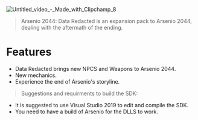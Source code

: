 

![Untitled_video_-_Made_with_Clipchamp_8](https://github.com/Arsenio2044/arsenio-src/assets/65312637/cb0a82ce-6afa-425c-a5c5-b16c0a0736ec)


> Arsenio 2044: Data Redacted is an expansion pack to Arsenio 2044, dealing with the aftermath of the ending.
# Features

- Data Redacted brings new NPCS and Weapons to Arsenio 2044.
- New mechanics.
- Experience the end of Arsenio's storyline.




> Suggestions and requirments to build the SDK:
- It is suggested to use Visual Studio 2019 to edit and compile the SDK.
- You need to have a build of Arsenio for the DLLS to work.
